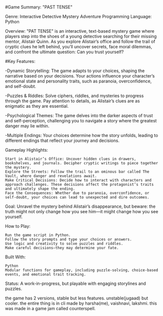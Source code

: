 #Game Summary: "PAST TENSE"

Genre: Interactive Detective Mystery Adventure
Programming Language: Python

Overview:
"PAT TENSE" is an interactive, text-based mystery game where players step into the shoes of a young detective searching for their missing mentor, Alistair Quinn. As you explore Alistair’s office and follow the trail of cryptic clues he left behind, you’ll uncover secrets, face moral dilemmas, and confront the ultimate question: Can you trust yourself?

#Key Features:

  -Dynamic Storytelling:
    The game adapts to your choices, shaping the narrative based on your decisions. Your actions influence your character’s emotional state and personality traits, such as paranoia, overconfidence, and self-doubt.

  -Puzzles & Riddles:
    Solve ciphers, riddles, and mysteries to progress through the game. Pay attention to details, as Alistair’s clues are as enigmatic as they are essential.

  -Psychological Themes:
    The game delves into the darker aspects of trust and self-perception, challenging you to navigate a story where the greatest danger may lie within.

  -Multiple Endings:
    Your choices determine how the story unfolds, leading to different endings that reflect your journey and decisions.

Gameplay Highlights:

    Start in Alistair’s Office: Uncover hidden clues in drawers, bookshelves, and journals. Decipher cryptic writings to piece together the mystery.
    Explore the Streets: Follow the trail to an ominous bar called The Vault, where danger and revelations await.
    Make Critical Decisions: Decide how to interact with characters and approach challenges. These decisions affect the protagonist’s traits and ultimately shape the ending.
    Face the Consequences: Whether due to paranoia, overconfidence, or self-doubt, your choices can lead to unexpected and dire outcomes.

Goal:
Unravel the mystery behind Alistair’s disappearance, but beware: the truth might not only change how you see him—it might change how you see yourself.

How to Play:

    Run the game script in Python.
    Follow the story prompts and type your choices or answers.
    Use logic and creativity to solve puzzles and riddles.
    Make careful decisions—they may determine your fate.

Built With:

    Python
    Modular functions for gameplay, including puzzle-solving, choice-based events, and emotional trait tracking.

Status:
A work-in-progress, but playable with engaging storylines and puzzles.


the game has 2 versions, stable but less features. unstable(jugaad) but cooler. the entire thing is in cli made by harsha(me), vaishnavi, lakshmi.
this was made in a game jam called counterspell.
